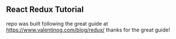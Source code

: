 ## React Redux Tutorial
repo was built following the great guide at https://www.valentinog.com/blog/redux/ thanks for the great guide!
